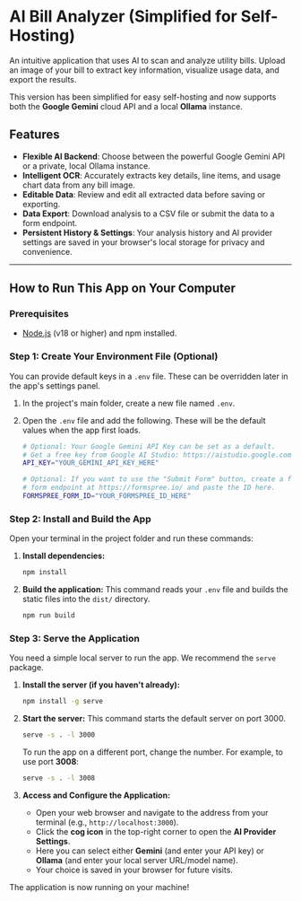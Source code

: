 # AI Bill Analyzer (Simplified for Self-Hosting)

An intuitive application that uses AI to scan and analyze utility bills. Upload an image of your bill to extract key information, visualize usage data, and export the results.

This version has been simplified for easy self-hosting and now supports both the **Google Gemini** cloud API and a local **Ollama** instance.

## Features

-   **Flexible AI Backend**: Choose between the powerful Google Gemini API or a private, local Ollama instance.
-   **Intelligent OCR**: Accurately extracts key details, line items, and usage chart data from any bill image.
-   **Editable Data**: Review and edit all extracted data before saving or exporting.
-   **Data Export**: Download analysis to a CSV file or submit the data to a form endpoint.
-   **Persistent History & Settings**: Your analysis history and AI provider settings are saved in your browser's local storage for privacy and convenience.

---

## How to Run This App on Your Computer

### Prerequisites

-   [Node.js](https://nodejs.org/) (v18 or higher) and npm installed.

### Step 1: Create Your Environment File (Optional)

You can provide default keys in a `.env` file. These can be overridden later in the app's settings panel.

1.  In the project's main folder, create a new file named `.env`.
2.  Open the `.env` file and add the following. These will be the default values when the app first loads.

    ```bash
    # Optional: Your Google Gemini API Key can be set as a default.
    # Get a free key from Google AI Studio: https://aistudio.google.com/app/apikey
    API_KEY="YOUR_GEMINI_API_KEY_HERE"

    # Optional: If you want to use the "Submit Form" button, create a free
    # form endpoint at https://formspree.io/ and paste the ID here.
    FORMSPREE_FORM_ID="YOUR_FORMSPREE_ID_HERE"
    ```

### Step 2: Install and Build the App

Open your terminal in the project folder and run these commands:

1.  **Install dependencies:**
    ```bash
    npm install
    ```

2.  **Build the application:**
    This command reads your `.env` file and builds the static files into the `dist/` directory.
    ```bash
    npm run build
    ```

### Step 3: Serve the Application

You need a simple local server to run the app. We recommend the `serve` package.

1.  **Install the server (if you haven't already):**
    ```bash
    npm install -g serve
    ```

2.  **Start the server:**
    This command starts the default server on port 3000.
    ```bash
    serve -s . -l 3000
    ```
    To run the app on a different port, change the number. For example, to use port **3008**:
    ```bash
    serve -s . -l 3008
    ```

3.  **Access and Configure the Application:**
    -   Open your web browser and navigate to the address from your terminal (e.g., `http://localhost:3000`).
    -   Click the **cog icon** in the top-right corner to open the **AI Provider Settings**.
    -   Here you can select either **Gemini** (and enter your API key) or **Ollama** (and enter your local server URL/model name).
    -   Your choice is saved in your browser for future visits.

The application is now running on your machine!
